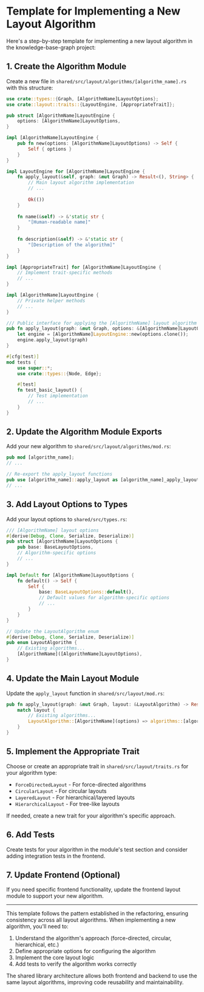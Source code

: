 # Template for Implementing a New Layout Algorithm

Here's a step-by-step template for implementing a new layout algorithm in the knowledge-base-graph project:

## 1. Create the Algorithm Module

Create a new file in `shared/src/layout/algorithms/[algorithm_name].rs` with this structure:

```rust
use crate::types::{Graph, [AlgorithmName]LayoutOptions};
use crate::layout::traits::{LayoutEngine, [AppropriateTrait]};

pub struct [AlgorithmName]LayoutEngine {
    options: [AlgorithmName]LayoutOptions,
}

impl [AlgorithmName]LayoutEngine {
    pub fn new(options: [AlgorithmName]LayoutOptions) -> Self {
        Self { options }
    }
}

impl LayoutEngine for [AlgorithmName]LayoutEngine {
    fn apply_layout(&self, graph: &mut Graph) -> Result<(), String> {
        // Main layout algorithm implementation
        // ...
        
        Ok(())
    }
    
    fn name(&self) -> &'static str {
        "[Human-readable name]"
    }
    
    fn description(&self) -> &'static str {
        "[Description of the algorithm]"
    }
}

impl [AppropriateTrait] for [AlgorithmName]LayoutEngine {
    // Implement trait-specific methods
    // ...
}

impl [AlgorithmName]LayoutEngine {
    // Private helper methods
    // ...
}

/// Public interface for applying the [AlgorithmName] layout algorithm
pub fn apply_layout(graph: &mut Graph, options: &[AlgorithmName]LayoutOptions) -> Result<(), String> {
    let engine = [AlgorithmName]LayoutEngine::new(options.clone());
    engine.apply_layout(graph)
}

#[cfg(test)]
mod tests {
    use super::*;
    use crate::types::{Node, Edge};

    #[test]
    fn test_basic_layout() {
        // Test implementation
        // ...
    }
}
```

## 2. Update the Algorithm Module Exports

Add your new algorithm to `shared/src/layout/algorithms/mod.rs`:

```rust
pub mod [algorithm_name];
// ...

// Re-export the apply_layout functions
pub use [algorithm_name]::apply_layout as [algorithm_name]_apply_layout;
// ...
```

## 3. Add Layout Options to Types

Add your layout options to `shared/src/types.rs`:

```rust
/// [AlgorithmName] layout options
#[derive(Debug, Clone, Serialize, Deserialize)]
pub struct [AlgorithmName]LayoutOptions {
    pub base: BaseLayoutOptions,
    // Algorithm-specific options
    // ...
}

impl Default for [AlgorithmName]LayoutOptions {
    fn default() -> Self {
        Self {
            base: BaseLayoutOptions::default(),
            // Default values for algorithm-specific options
            // ...
        }
    }
}

// Update the LayoutAlgorithm enum
#[derive(Debug, Clone, Serialize, Deserialize)]
pub enum LayoutAlgorithm {
    // Existing algorithms...
    [AlgorithmName]([AlgorithmName]LayoutOptions),
}
```

## 4. Update the Main Layout Module

Update the `apply_layout` function in `shared/src/layout/mod.rs`:

```rust
pub fn apply_layout(graph: &mut Graph, layout: &LayoutAlgorithm) -> Result<(), String> {
    match layout {
        // Existing algorithms...
        LayoutAlgorithm::[AlgorithmName](options) => algorithms::[algorithm_name]::apply_layout(graph, options),
    }
}
```

## 5. Implement the Appropriate Trait

Choose or create an appropriate trait in `shared/src/layout/traits.rs` for your algorithm type:

- `ForceDirectedLayout` - For force-directed algorithms
- `CircularLayout` - For circular layouts
- `LayeredLayout` - For hierarchical/layered layouts
- `HierarchicalLayout` - For tree-like layouts

If needed, create a new trait for your algorithm's specific approach.

## 6. Add Tests

Create tests for your algorithm in the module's test section and consider adding integration tests in the frontend.

## 7. Update Frontend (Optional)

If you need specific frontend functionality, update the frontend layout module to support your new algorithm.

---

This template follows the pattern established in the refactoring, ensuring consistency across all layout algorithms. When implementing a new algorithm, you'll need to:

1. Understand the algorithm's approach (force-directed, circular, hierarchical, etc.)
2. Define appropriate options for configuring the algorithm
3. Implement the core layout logic
4. Add tests to verify the algorithm works correctly

The shared library architecture allows both frontend and backend to use the same layout algorithms, improving code reusability and maintainability.
